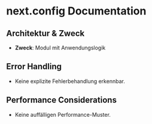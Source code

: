 <!-- Source: next.config.mjs -->

# next.config Documentation

## Architektur & Zweck
- **Zweck**: Modul mit Anwendungslogik





## Error Handling
- Keine explizite Fehlerbehandlung erkennbar.


## Performance Considerations
- Keine auffälligen Performance-Muster.

